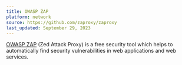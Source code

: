 ```yaml
---
title: OWASP ZAP
platform: network
source: https://github.com/zaproxy/zaproxy
last_updated: September 29, 2023
---
```


[OWASP ZAP](https://www.zaproxy.org/ "OWASP ZAP") (Zed Attack Proxy) is a free security tool which helps to automatically find security vulnerabilities in web applications and web services.
